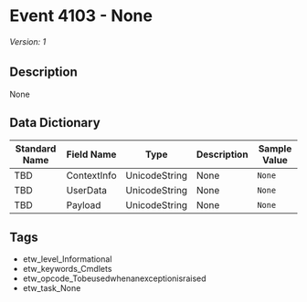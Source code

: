 # Event 4103 - None
###### Version: 1

## Description
None

## Data Dictionary
|Standard Name|Field Name|Type|Description|Sample Value|
|---|---|---|---|---|
|TBD|ContextInfo|UnicodeString|None|`None`|
|TBD|UserData|UnicodeString|None|`None`|
|TBD|Payload|UnicodeString|None|`None`|

## Tags
* etw_level_Informational
* etw_keywords_Cmdlets
* etw_opcode_Tobeusedwhenanexceptionisraised
* etw_task_None